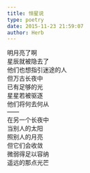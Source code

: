 ```yaml
---  
title: 恒星说  
type: poetry  
date: 2015-11-23 21:59:07  
author: Herb    
---  
```

明月亮了啊  
星辰就被隐去了  
他们也想指引迷途的人  
但万古长夜中  
已有足够的光    
星星若被驱逐  
他们将何去何从  
——  
在另一个长夜中  
当别人的太阳  
照别人的月亮    
但它们会收敛  
微弱得足以容纳  
遥远的那点光芒  
